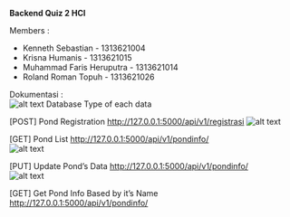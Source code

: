 
**Backend Quiz 2 HCI**

Members :

- Kenneth Sebastian		- 1313621004
- Krisna Humanis			- 1313621015	
- Muhammad Faris Heruputra 	- 1313621014
- Roland Roman Topuh 		- 1313621026

Dokumentasi :  
![alt text](https://user-images.githubusercontent.com/71580615/203736983-4aa22967-88fb-4765-b2e5-f60050d76be7.jpg)
Database Type of each data

[POST] Pond Registration
<http://127.0.0.1:5000/api/v1/registrasi>
![alt text](https://user-images.githubusercontent.com/71580615/203738014-0e72440f-593a-41fd-a4a6-e008fc580b04.jpg)  

[GET] Pond List
http://127.0.0.1:5000/api/v1/pondinfo/<pondname>  
![alt text](https://user-images.githubusercontent.com/71580615/203737948-0c5534ef-30f6-468b-b688-62d4a729583e.jpg)
  
[PUT] Update Pond’s Data
http://127.0.0.1:5000/api/v1/pondinfo/<pondname>  
![alt text](https://user-images.githubusercontent.com/71580615/203737970-21010e81-1360-4062-842a-58515ab8d699.jpeg)

[GET] Get Pond Info Based by it’s Name
http://127.0.0.1:5000/api/v1/pondinfo/<pondname>
